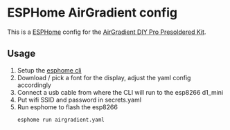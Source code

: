 # ESPHome AirGradient config

This is a [ESPHome](https://esphome.io/) config for the [AirGradient DIY Pro Presoldered Kit](https://www.airgradient.com/open-airgradient/shop/#!/DIY-Pro-Kit-Pre-Soldered/p/476627519/category=0).

## Usage
1. Setup the [esphome cli](https://esphome.io/guides/getting_started_command_line.html)
2. Download / pick a font for the display, adjust the yaml config accordingly
3. Connect a usb cable from where the CLI will run to the esp8266 d1_mini
4. Put wifi SSID and password in secrets.yaml
5. Run esphome to flash the esp8266
    ```sh
    esphome run airgradient.yaml
    ```